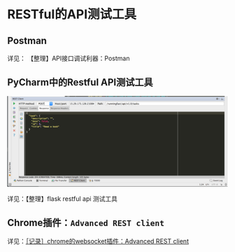 # RESTful的API测试工具

## Postman
详见：
【整理】API接口调试利器：Postman

## PyCharm中的Restful API测试工具
![](../assets/img/pycharm_restful_api_tool.png)

详见：【整理】flask restful api 测试工具

## Chrome插件：`Advanced REST client`
详见：[［记录］chrome的websocket插件：Advanced REST client](https://www.crifan.com/chrome_websocket_plugin_advanced_rest_client/)

